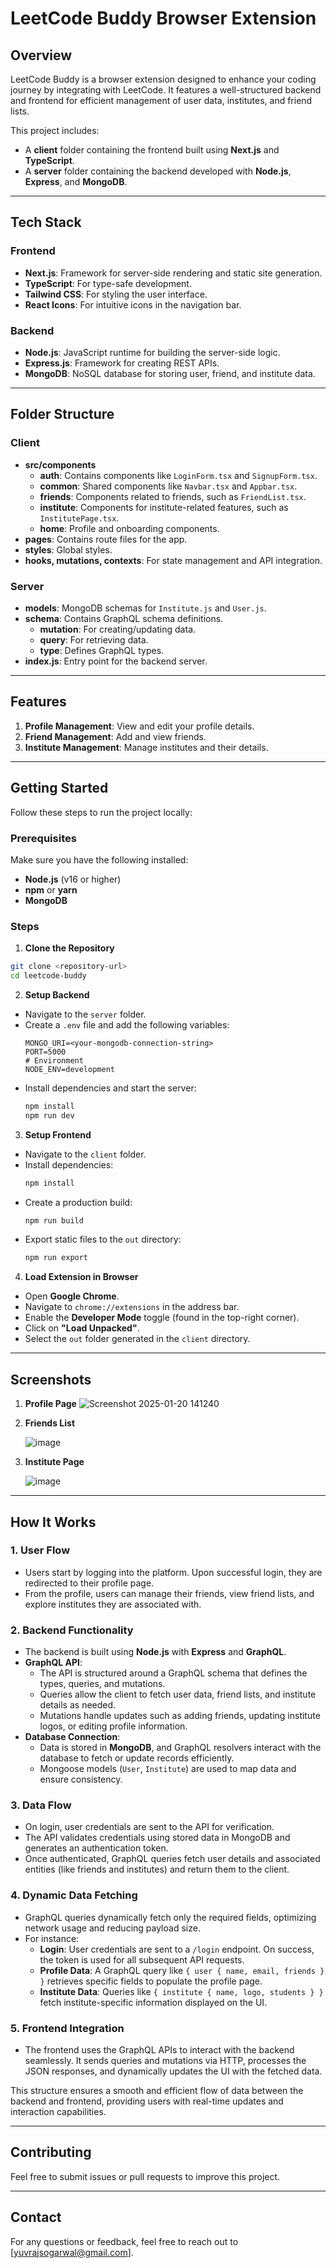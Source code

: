 # LeetCode Buddy Browser Extension

## Overview
LeetCode Buddy is a browser extension designed to enhance your coding journey by integrating with LeetCode. It features a well-structured backend and frontend for efficient management of user data, institutes, and friend lists.

This project includes:
- A **client** folder containing the frontend built using **Next.js** and **TypeScript**.
- A **server** folder containing the backend developed with **Node.js**, **Express**, and **MongoDB**.

---

## Tech Stack

### Frontend
- **Next.js**: Framework for server-side rendering and static site generation.
- **TypeScript**: For type-safe development.
- **Tailwind CSS**: For styling the user interface.
- **React Icons**: For intuitive icons in the navigation bar.

### Backend
- **Node.js**: JavaScript runtime for building the server-side logic.
- **Express.js**: Framework for creating REST APIs.
- **MongoDB**: NoSQL database for storing user, friend, and institute data.

---

## Folder Structure

### Client
- **src/components**
  - **auth**: Contains components like `LoginForm.tsx` and `SignupForm.tsx`.
  - **common**: Shared components like `Navbar.tsx` and `Appbar.tsx`.
  - **friends**: Components related to friends, such as `FriendList.tsx`.
  - **institute**: Components for institute-related features, such as `InstitutePage.tsx`.
  - **home**: Profile and onboarding components.
- **pages**: Contains route files for the app.
- **styles**: Global styles.
- **hooks, mutations, contexts**: For state management and API integration.

### Server
- **models**: MongoDB schemas for `Institute.js` and `User.js`.
- **schema**: Contains GraphQL schema definitions.
  - **mutation**: For creating/updating data.
  - **query**: For retrieving data.
  - **type**: Defines GraphQL types.
- **index.js**: Entry point for the backend server.

---

## Features

1. **Profile Management**: View and edit your profile details.
2. **Friend Management**: Add and view friends.
3. **Institute Management**: Manage institutes and their details.

---

## Getting Started

Follow these steps to run the project locally:

### Prerequisites
Make sure you have the following installed:
- **Node.js** (v16 or higher)
- **npm** or **yarn**
- **MongoDB**

### Steps

1. **Clone the Repository**
```bash
git clone <repository-url>
cd leetcode-buddy
```

2. **Setup Backend**
- Navigate to the `server` folder.
- Create a `.env` file and add the following variables:
  ```env
  MONGO_URI=<your-mongodb-connection-string>
  PORT=5000
  # Environment
  NODE_ENV=development
  ```
- Install dependencies and start the server:
  ```bash
  npm install
  npm run dev
  ```

3. **Setup Frontend**
- Navigate to the `client` folder.
- Install dependencies:
  ```bash
  npm install
  ```
- Create a production build:
  ```bash
  npm run build
  ```
- Export static files to the `out` directory:
  ```bash
  npm run export
  ```

4. **Load Extension in Browser**
- Open **Google Chrome**.
- Navigate to `chrome://extensions` in the address bar.
- Enable the **Developer Mode** toggle (found in the top-right corner).
- Click on **"Load Unpacked"**.
- Select the `out` folder generated in the `client` directory.

---

## Screenshots

1. **Profile Page**
   ![Screenshot 2025-01-20 141240](https://github.com/user-attachments/assets/db51ae75-1c18-42c9-8499-81497d4fdc0d)


2. **Friends List**
   
   ![image](https://github.com/user-attachments/assets/c924417f-359c-41ea-833f-34ee09de39ad)


3. **Institute Page**
   
   ![image](https://github.com/user-attachments/assets/2bb00c06-7b83-4e53-98b0-2b48a445eb37)


---

## How It Works  

### 1. User Flow  
- Users start by logging into the platform. Upon successful login, they are redirected to their profile page.  
- From the profile, users can manage their friends, view friend lists, and explore institutes they are associated with.  

### 2. Backend Functionality  
- The backend is built using **Node.js** with **Express** and **GraphQL**.  
- **GraphQL API**:  
  - The API is structured around a GraphQL schema that defines the types, queries, and mutations.  
  - Queries allow the client to fetch user data, friend lists, and institute details as needed.  
  - Mutations handle updates such as adding friends, updating institute logos, or editing profile information.  
- **Database Connection**:  
  - Data is stored in **MongoDB**, and GraphQL resolvers interact with the database to fetch or update records efficiently.  
  - Mongoose models (`User`, `Institute`) are used to map data and ensure consistency.  

### 3. Data Flow  
- On login, user credentials are sent to the API for verification.  
- The API validates credentials using stored data in MongoDB and generates an authentication token.  
- Once authenticated, GraphQL queries fetch user details and associated entities (like friends and institutes) and return them to the client.  

### 4. Dynamic Data Fetching  
- GraphQL queries dynamically fetch only the required fields, optimizing network usage and reducing payload size.  
- For instance:  
  - **Login**: User credentials are sent to a `/login` endpoint. On success, the token is used for all subsequent API requests.  
  - **Profile Data**: A GraphQL query like `{ user { name, email, friends } }` retrieves specific fields to populate the profile page.  
  - **Institute Data**: Queries like `{ institute { name, logo, students } }` fetch institute-specific information displayed on the UI.  

### 5. Frontend Integration  
- The frontend uses the GraphQL APIs to interact with the backend seamlessly. It sends queries and mutations via HTTP, processes the JSON responses, and dynamically updates the UI with the fetched data.  

This structure ensures a smooth and efficient flow of data between the backend and frontend, providing users with real-time updates and interaction capabilities.

---

## Contributing
Feel free to submit issues or pull requests to improve this project.

---

## Contact
For any questions or feedback, feel free to reach out to [yuvrajsogarwal@gmail.com].
